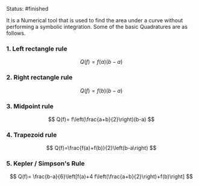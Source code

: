 Status: #finished 

It is a Numerical tool that is used to find the area under a curve without performing a symbolic integration. Some of the basic Quadratures are as follows. 

### 1. Left rectangle rule	

$$
Q(f)=f(a)(b-a)
$$

### 2. Right rectangle rule 

$$
Q(f)=f(b)(b-a)
$$

### 3. Midpoint rule

$$
Q(f)= f\left(\frac{a+b}{2}\right)(b-a)
$$

### 4. Trapezoid rule 

$$
Q(f)=\frac{f(a)+f(b)}{2}\left(b-a\right)
$$


### 5. Kepler / Simpson's Rule 

$$
Q(f)= \frac{b-a}{6}\left[f(a)+4 f\left(\frac{a+b}{2}\right)+f(b)\right]
$$




